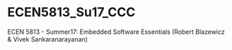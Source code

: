 # ECEN5813_Su17_CCC
ECEN 5813 - Summer17: Embedded Software Essentials (Robert Blazewicz &amp; Vivek Sankaranarayanan)
